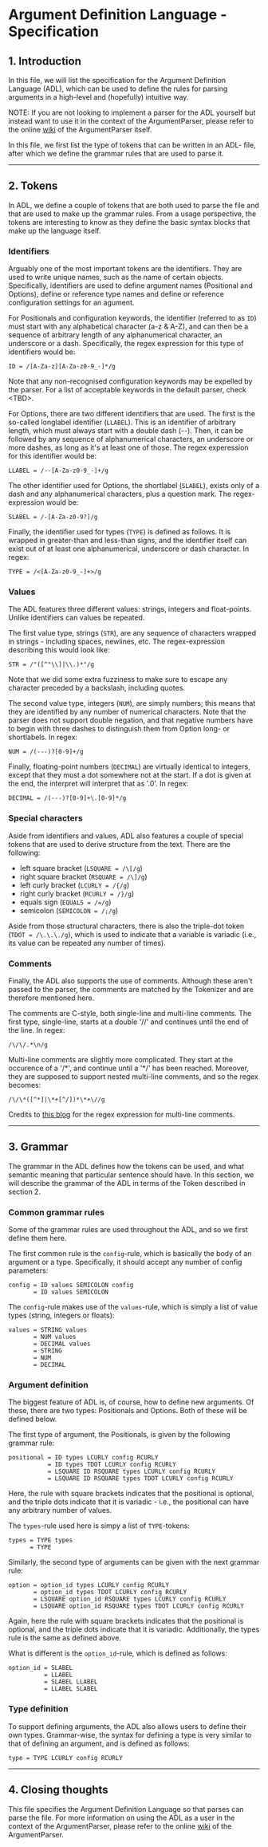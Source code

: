 # Argument Definition Language - Specification

## 1. Introduction
In this file, we will list the specification for the Argument Definition Language (ADL), which can be used to define the rules for parsing arguments in a high-level and (hopefully) intuitive way.

NOTE: If you are not looking to implement a parser for the ADL yourself but instead want to use it in the context of the ArgumentParser, please refer to the online [wiki](https://github.com/Lut99/ArgumentParser/wiki) of the ArgumentParser itself.

In this file, we first list the type of tokens that can be written in an ADL- file, after which we define the grammar rules that are used to parse it.

-------
## 2. Tokens
In ADL, we define a couple of tokens that are both used to parse the file and that are used to make up the grammar rules. From a usage perspective, the tokens are interesting to know as they define the basic syntax blocks that make up the language itself.

### Identifiers
Arguably one of the most important tokens are the identifiers. They are used to write unique names, such as the name of certain objects. Specifically, identifiers are used to define argument names (Positional and Options), define or reference type names and define or reference configuration settings for an agument.

For Positionals and configuration keywords, the identifier (referred to as ```ID```) must start with any alphabetical character (a-z & A-Z), and can then be a sequence of arbitrary length of any alphanumerical character, an underscore or a dash. Specifically, the regex expression for this type of identifiers would be:
```
ID = /[A-Za-z][A-Za-z0-9_-]*/g
```
Note that any non-recognised configuration keywords may be expelled by the parser. For a list of acceptable keywords in the default parser, check \<TBD\>.

For Options, there are two different identifiers that are used. The first is the so-called longlabel identifier (```LLABEL```). This is an identifier of arbitrary length, which must always start with a double dash (--). Then, it can be followed by any sequence of alphanumerical characters, an underscore or more dashes, as long as it's at least one of those. The regex experession for this identifier would be:
```
LLABEL = /--[A-Za-z0-9_-]+/g
```

The other identifier used for Options, the shortlabel (```SLABEL```), exists only of a dash and any alphanumerical characters, plus a question mark. The regex-expression would be:
```
SLABEL = /-[A-Za-z0-9?]/g
```

Finally, the identifier used for types (```TYPE```) is defined as follows. It is wrapped in greater-than and less-than signs, and the identifier itself can exist out of at least one alphanumerical, underscore or dash character. In regex:
```
TYPE = /<[A-Za-z0-9_-]+>/g
```

### Values
The ADL features three different values: strings, integers and float-points. Unlike identifiers can values be repeated.

The first value type, strings (```STR```), are any sequence of characters wrapped in strings - including spaces, newlines, etc. The regex-expression describing this would look like:
```
STR = /"([^"\\]|\\.)*"/g
```
Note that we did some extra fuzziness to make sure to escape any character preceded by a backslash, including quotes.

The second value type, integers (```NUM```), are simply numbers; this means that they are identified by any number of numerical characters. Note that the parser does not support double negation, and that negative numbers have to begin with three dashes to distinguish them from Option long- or shortlabels. In regex:
```
NUM = /(---)?[0-9]+/g
```

Finally, floating-point numbers (```DECIMAL```) are virtually identical to integers, except that they must a dot somewhere not at the start. If a dot is given at the end, the interpret will interpret that as '.0'. In regex:
```
DECIMAL = /(---)?[0-9]+\.[0-9]*/g
```

### Special characters
Aside from identifiers and values, ADL also features a couple of special tokens that are used to derive structure from the text. There are the following:
- left square bracket (```LSQUARE = /\[/g```)
- right square bracket (```RSQUARE = /\]/g```)
- left curly bracket (```LCURLY = /{/g```)
- right curly bracket (```RCURLY = /}/g```)
- equals sign (```EQUALS = /=/g```)
- semicolon (```SEMICOLON = /;/g```)

Aside from those structural characters, there is also the triple-dot token (```TDOT = /\.\.\./g```), which is used to indicate that a variable is variadic (i.e., its value can be repeated any number of times).

### Comments
Finally, the ADL also supports the use of comments. Although these aren't passed to the parser, the comments are matched by the Tokenizer and are therefore mentioned here.

The comments are C-style, both single-line and multi-line comments. The first type, single-line, starts at a double '//' and continues until the end of the line. In regex:
```
/\/\/.*\n/g
```

Multi-line comments are slightly more complicated. They start at the occurence of a '/\*', and continue until a '\*/' has been reached. Moreover, they are supposed to support nested multi-line comments, and so the regex becomes:
```
/\/\*([^*]|\*+[^/])*\*+\//g
```
Credits to [this blog](http://blogs.perl.org/users/ben_bullock/2017/08/c-comments-and-regular-expressions.html) for the regex expression for multi-line comments.

-------
## 3. Grammar
The grammar in the ADL defines how the tokens can be used, and what semantic meaning that particular sentence should have. In this section, we will describe the grammar of the ADL in terms of the Token described in section 2.

### Common grammar rules
Some of the grammar rules are used throughout the ADL, and so we first define them here.

The first common rule is the ```config```-rule, which is basically the body of an argument or a type. Specifically, it should accept any number of config parameters:
```
config = ID values SEMICOLON config
       = ID values SEMICOLON
```
The ```config```-rule makes use of the ```values```-rule, which is simply a list of value types (string, integers or floats):
```
values = STRING values
       = NUM values
       = DECIMAL values
       = STRING
       = NUM
       = DECIMAL
```

### Argument definition
The biggest feature of ADL is, of course, how to define new arguments. Of these, there are two types: Positionals and Options. Both of these will be defined below.

The first type of argument, the Positionals, is given by the following grammar rule:
```
positional = ID types LCURLY config RCURLY
           = ID types TDOT LCURLY config RCURLY
           = LSQUARE ID RSQUARE types LCURLY config RCURLY
           = LSQUARE ID RSQUARE types TDOT LCURLY config RCURLY
```
Here, the rule with square brackets indicates that the positional is optional, and the triple dots indicate that it is variadic - i.e., the positional can have any arbitrary number of values.

The ```types```-rule used here is simpy a list of ```TYPE```-tokens:
```
types = TYPE types
      = TYPE
```

Similarly, the second type of arguments can be given with the next grammar rule:
```
option = option_id types LCURLY config RCURLY
       = option_id types TDOT LCURLY config RCURLY
       = LSQUARE option_id RSQUARE types LCURLY config RCURLY
       = LSQUARE option_id RSQUARE types TDOT LCURLY config RCURLY
```
Again, here the rule with square brackets indicates that the positional is optional, and the triple dots indicate that it is variadic. Additionally, the types rule is the same as defined above.

What is different is the ```option_id```-rule, which is defined as follows:
```
option_id = SLABEL
          = LLABEL
          = SLABEL LLABEL
          = LLABEL SLABEL
```

### Type definition
To support defining arguments, the ADL also allows users to define their own types. Grammar-wise, the syntax for defining a type is very similar to that of defining an argument, and is defined as follows:
```
type = TYPE LCURLY config RCURLY
```

-------
## 4. Closing thoughts
This file specifies the Argument Definition Language so that parses can parse the file. For more information on using the ADL as a user in the context of the ArgumentParser, please refer to the online [wiki](https://github.com/Lut99/ArgumentParser/wiki) of the ArgumentParser.
